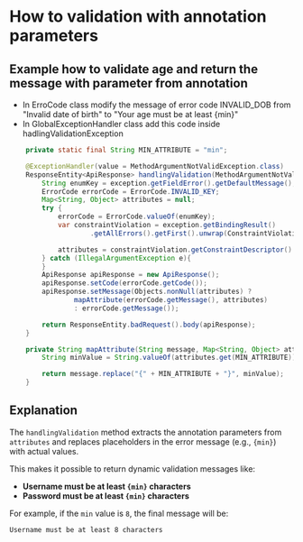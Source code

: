 # How to validation with annotation parameters

## Example how to validate age and return the message with parameter from annotation
- In ErroCode class modify the message of error code INVALID_DOB from "Invalid date of birth" to "Your age must be at least {min}"
- In GlobalExceptionHandler class add this code inside hadlingValidationException 

```java
    private static final String MIN_ATTRIBUTE = "min";

    @ExceptionHandler(value = MethodArgumentNotValidException.class)
    ResponseEntity<ApiResponse> handlingValidation(MethodArgumentNotValidException exception){
        String enumKey = exception.getFieldError().getDefaultMessage();
        ErrorCode errorCode = ErrorCode.INVALID_KEY;
        Map<String, Object> attributes = null;
        try {
            errorCode = ErrorCode.valueOf(enumKey);
            var constraintViolation = exception.getBindingResult()
                    .getAllErrors().getFirst().unwrap(ConstraintViolation.class);

            attributes = constraintViolation.getConstraintDescriptor().getAttributes();
        } catch (IllegalArgumentException e){
        }
        ApiResponse apiResponse = new ApiResponse();
        apiResponse.setCode(errorCode.getCode());
        apiResponse.setMessage(Objects.nonNull(attributes) ?
                mapAttribute(errorCode.getMessage(), attributes)
                : errorCode.getMessage());

        return ResponseEntity.badRequest().body(apiResponse);
    }

    private String mapAttribute(String message, Map<String, Object> attributes){
        String minValue = String.valueOf(attributes.get(MIN_ATTRIBUTE));

        return message.replace("{" + MIN_ATTRIBUTE + "}", minValue);
    }
```

## Explanation

The `handlingValidation` method extracts the annotation parameters from `attributes` and replaces placeholders in the error message (e.g., `{min}`) with actual values.

This makes it possible to return dynamic validation messages like:

- **Username must be at least `{min}` characters**
- **Password must be at least `{min}` characters**

For example, if the `min` value is `8`, the final message will be:

```
Username must be at least 8 characters
```